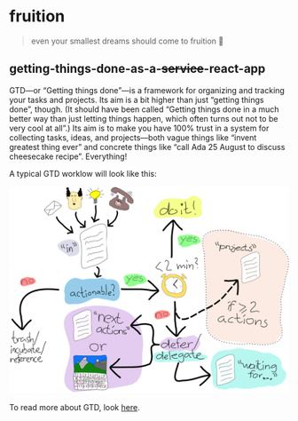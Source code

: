 # fruition

> even your smallest dreams should come to fruition 🥝

## getting-things-done-as-a-~~service~~-react-app

GTD—or “Getting things done”—is a framework for organizing and tracking your tasks and projects. Its aim is a bit higher than just “getting things done”, though. (It should have been called “Getting things done in a much better way than just letting things happen, which often turns out not to be very cool at all”.) Its aim is to make you have 100% trust in a system for collecting tasks, ideas, and projects—both vague things like “invent greatest thing ever” and concrete things like “call Ada 25 August to discuss cheesecake recipe”. Everything!

A typical GTD worklow will look like this:

![GTD Workflow](readme-assets/workflow.svg)

To read more about GTD, look [here](https://hamberg.no/gtd/).
